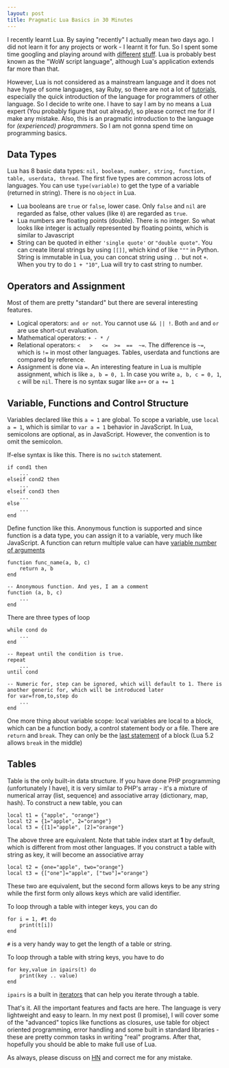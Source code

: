 ```yaml
---
layout: post
title: Pragmatic Lua Basics in 30 Minutes
---
```


I recently learnt Lua. By saying "recently" I actually mean two days ago. I did not learn it for any projects or work - I learnt it for fun. So I spent some time googling and playing around with [different](http://moonscript.org/) [stuff](http://luarocks.org/). Lua is probably best known as the "WoW script language", although Lua's application extends far more than that.

However, Lua is not considered as a mainstream language and it does not have hype of some languages, say Ruby, so there are not a lot of [tutorials](http://luatut.com/), especially the quick introduction of the language for programmers of other language. So I decide to write one. I have to say I am by no means a Lua expert (You probably figure that out already), so please correct me for if I make any mistake. Also, this is an pragmatic introduction to the language for *(experienced) programmers*. So I am not gonna spend time on programming basics.

## Data Types

Lua has 8 basic data types: `nil, boolean, number, string, function, table, userdata, thread`. The first five types are common across lots of languages. You can use `type(variable)` to get the type of a variable (returned in string). There is no `object` in Lua.

- Lua booleans are `true` or `false`, lower case. Only `false` and `nil` are regarded as false, other values (like `0`) are regarded as `true`.
- Lua numbers are floating points (double). There is no integer. So what looks like integer is actually represented by floating points, which is similar to Javascript
- String can be quoted in either `'single quote'` or `"double quote"`. You can create literal strings by using `[[]]`, which kind of like `"""` in Python. String is immutable in Lua, you can concat string using `..` but not `+`. When you try to do `1 + "10"`, Lua will try to cast string to number.

## Operators and Assignment

Most of them are pretty "standard" but there are several interesting features.

- Logical operators: `and or not`. You cannot use `&& || !`. Both `and` and `or` are use short-cut evaluation.
- Mathematical operators: `+ - * /`
- Relational operators: `<   >   <=  >=  ==  ~=`. The difference is `~=`, which is `!=` in most other languages.  Tables, userdata and functions are compared by reference.
- Assignment is done via `=`. An interesting feature in Lua is multiple assignment, which is like `a, b = 0, 1`. In case you write `a, b, c = 0, 1`, `c` will be `nil`. There is no syntax sugar like `a++` or `a += 1`

## Variable, Functions and Control Structure

Variables declared like this `a = 1` are global. To scope a variable, use `local a = 1`, which is similar to `var a = 1` behavior in JavaScript. In Lua, semicolons are optional, as in JavaScript. However, the convention is to omit the semicolon.

If-else syntax is like this. There is no `switch` statement.

	if cond1 then
		...
	elseif cond2 then
		...
	elseif cond3 then
		...
	else
		...
	end



Define function like this. Anonymous function is supported and since function is a data type, you can assign it to a variable, very much like JavaScript. A function can return multiple value can have [variable number of arguments](http://www.lua.org/pil/5.2.html)

	function func_name(a, b, c)
		return a, b
	end

	-- Anonymous function. And yes, I am a comment
	function (a, b, c)
		...
	end



There are three types of loop
	
	while cond do
		...
	end

	-- Repeat until the condition is true.
	repeat
		...
	until cond
	
	-- Numeric for, step can be ignored, which will default to 1. There is another generic for, which will be introduced later
	for var=from,to,step do
		...
	end



One more thing about variable scope: local variables are local to a block, which can be a function body, a control statement body or a file. There are `return` and `break`. They can only be the [last statement](http://www.lua.org/pil/4.4.html) of a block (Lua 5.2 allows `break` in the middle)

## Tables

Table is the only built-in data structure. If you have done PHP programming (unfortunately I have), it is very similar to PHP's array - it's a mixture of numerical array (list, sequence) and associative array (dictionary, map, hash). To construct a new table, you can

	local t1 = {"apple", "orange"}
	local t2 = {1="apple", 2="orange"}
	local t3 = {[1]="apple", [2]="orange"}



The above three are equivalent. Note that table index start at **1** by default, which is different from most other languages. If you construct a table with string as key, it will become an associative array

	local t2 = {one="apple", two="orange"}
	local t3 = {["one"]="apple", ["two"]="orange"}



These two are equivalent, but the second form allows keys to be any string while the first form only allows keys which are valid identifier.

To loop through a table with integer keys, you can do

	for i = 1, #t do
		print(t[i])
	end



`#` is a very handy way to get the length of a table or string.

To loop through a table with string keys, you have to do

	for key,value in ipairs(t) do
		print(key .. value)
	end



`ipairs` is a built in [iterators](http://www.lua.org/pil/7.1.html) that can help you iterate through a table.

That's it. All the important features and facts are here. The language is very lightweight and easy to learn. In my next post (I promise), I will cover some of the "advanced" topics like functions as closures, use table for object oriented programming, error handling and some built in standard libraries - these are pretty common tasks in writing "real" programs. After that, hopefully you should be able to make full use of Lua.

As always, please discuss on [HN](http://news.ycombinator.com/item?id=5427493) and correct me for any mistake.